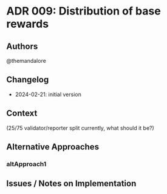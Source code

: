 # ADR 009: Distribution of base rewards

## Authors

@themandalore

## Changelog

- 2024-02-21: initial version

## Context

(25/75 validator/reporter split currently, what should it be?) 


## Alternative Approaches

### altApproach1


## Issues / Notes on Implementation

